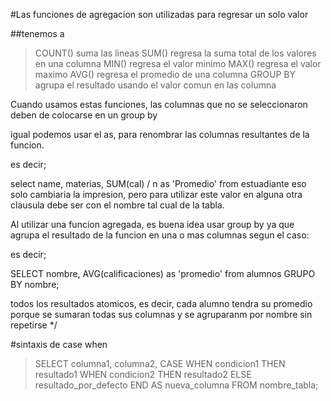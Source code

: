 #Las funciones de agregacion son utilizadas para regresar un solo valor

##tenemos a  
 >COUNT() suma las lineas
  SUM() regresa la suma total de los valores en una columna
  MIN() regresa el valor minimo
  MAX() regresa el valor maximo
  AVG() regresa el promedio de una columna
  GROUP BY agrupa el resultado usando el valor comun en las columna 

 Cuando usamos estas funciones, las columnas que no se seleccionaron
 deben de colocarse en un group by
   
   igual podemos usar el as, para renombrar las columnas
   resultantes de la funcion.
   
   es decir;
   
   select name, materias, SUM(cal) / n as 'Promedio' from estuadiante
   eso solo cambiaria la impresion, pero para utilizar este valor en
   alguna otra clausula debe ser con el nombre tal cual de la tabla.
   
   
   Al utilizar una funcion agregada, es buena idea usar group by
   ya que agrupa el resultado de la funcion en una o mas columnas segun
   el caso:
   
   es decir;
   
   SELECT nombre, AVG(calificaciones) as 'promedio'
   from alumnos
   GRUPO BY nombre;
   
   todos los resultados atomicos, es decir, cada alumno
   tendra su promedio porque se sumaran todas sus columnas
   y se agruparanm por nombre sin repetirse
*/

#sintaxis de case when
>SELECT
    columna1,
    columna2,
    CASE
        WHEN condicion1 THEN resultado1
        WHEN condicion2 THEN resultado2
        ELSE resultado_por_defecto
    END AS nueva_columna
FROM
    nombre_tabla;
